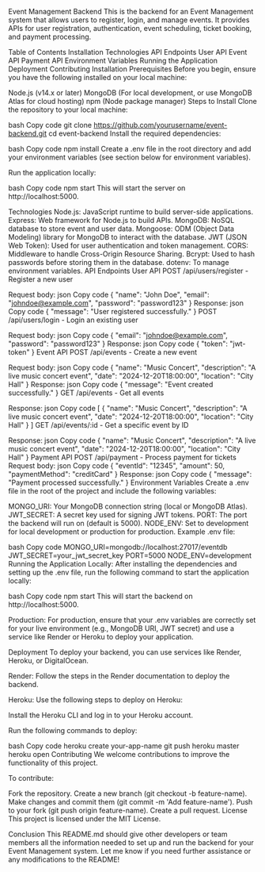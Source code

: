 Event Management Backend
This is the backend for an Event Management system that allows users to register, login, and manage events. It provides APIs for user registration, authentication, event scheduling, ticket booking, and payment processing.

Table of Contents
Installation
Technologies
API Endpoints
User API
Event API
Payment API
Environment Variables
Running the Application
Deployment
Contributing
Installation
Prerequisites
Before you begin, ensure you have the following installed on your local machine:

Node.js (v14.x or later)
MongoDB (For local development, or use MongoDB Atlas for cloud hosting)
npm (Node package manager)
Steps to Install
Clone the repository to your local machine:

bash
Copy code
git clone https://github.com/yourusername/event-backend.git
cd event-backend
Install the required dependencies:

bash
Copy code
npm install
Create a .env file in the root directory and add your environment variables (see section below for environment variables).

Run the application locally:

bash
Copy code
npm start
This will start the server on http://localhost:5000.

Technologies
Node.js: JavaScript runtime to build server-side applications.
Express: Web framework for Node.js to build APIs.
MongoDB: NoSQL database to store event and user data.
Mongoose: ODM (Object Data Modeling) library for MongoDB to interact with the database.
JWT (JSON Web Token): Used for user authentication and token management.
CORS: Middleware to handle Cross-Origin Resource Sharing.
Bcrypt: Used to hash passwords before storing them in the database.
dotenv: To manage environment variables.
API Endpoints
User API
POST /api/users/register - Register a new user

Request body:
json
Copy code
{
  "name": "John Doe",
  "email": "johndoe@example.com",
  "password": "password123"
}
Response:
json
Copy code
{
  "message": "User registered successfully."
}
POST /api/users/login - Login an existing user

Request body:
json
Copy code
{
  "email": "johndoe@example.com",
  "password": "password123"
}
Response:
json
Copy code
{
  "token": "jwt-token"
}
Event API
POST /api/events - Create a new event

Request body:
json
Copy code
{
  "name": "Music Concert",
  "description": "A live music concert event",
  "date": "2024-12-20T18:00:00",
  "location": "City Hall"
}
Response:
json
Copy code
{
  "message": "Event created successfully."
}
GET /api/events - Get all events

Response:
json
Copy code
[
  {
    "name": "Music Concert",
    "description": "A live music concert event",
    "date": "2024-12-20T18:00:00",
    "location": "City Hall"
  }
]
GET /api/events/:id - Get a specific event by ID

Response:
json
Copy code
{
  "name": "Music Concert",
  "description": "A live music concert event",
  "date": "2024-12-20T18:00:00",
  "location": "City Hall"
}
Payment API
POST /api/payment - Process payment for tickets
Request body:
json
Copy code
{
  "eventId": "12345",
  "amount": 50,
  "paymentMethod": "creditCard"
}
Response:
json
Copy code
{
  "message": "Payment processed successfully."
}
Environment Variables
Create a .env file in the root of the project and include the following variables:

MONGO_URI: Your MongoDB connection string (local or MongoDB Atlas).
JWT_SECRET: A secret key used for signing JWT tokens.
PORT: The port the backend will run on (default is 5000).
NODE_ENV: Set to development for local development or production for production.
Example .env file:

bash
Copy code
MONGO_URI=mongodb://localhost:27017/eventdb
JWT_SECRET=your_jwt_secret_key
PORT=5000
NODE_ENV=development
Running the Application
Locally:
After installing the dependencies and setting up the .env file, run the following command to start the application locally:

bash
Copy code
npm start
This will start the backend on http://localhost:5000.

Production:
For production, ensure that your .env variables are correctly set for your live environment (e.g., MongoDB URI, JWT secret) and use a service like Render or Heroku to deploy your application.

Deployment
To deploy your backend, you can use services like Render, Heroku, or DigitalOcean.

Render: Follow the steps in the Render documentation to deploy the backend.

Heroku: Use the following steps to deploy on Heroku:

Install the Heroku CLI and log in to your Heroku account.

Run the following commands to deploy:

bash
Copy code
heroku create your-app-name
git push heroku master
heroku open
Contributing
We welcome contributions to improve the functionality of this project.

To contribute:

Fork the repository.
Create a new branch (git checkout -b feature-name).
Make changes and commit them (git commit -m 'Add feature-name').
Push to your fork (git push origin feature-name).
Create a pull request.
License
This project is licensed under the MIT License.

Conclusion
This README.md should give other developers or team members all the information needed to set up and run the backend for your Event Management system. Let me know if you need further assistance or any modifications to the README!
